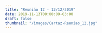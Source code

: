 ```yaml
---
title: "Reunião 12 - 13/12/2019"
date: 2019-11-13T00:00:00-03:00
draft: false
thumbnail: "/images/Cartaz-Reuniao_12.jpg"
---
```

